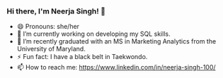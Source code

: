 ### Hi there, I'm Neerja Singh! 👋

- 😄 Pronouns: she/her
- 🔭 I’m currently working on developing my SQL skills.
- 🌱 I’m recently graduated with an MS in Marketing Analytics from the University of Maryland.
- ⚡ Fun fact: I have a black belt in Taekwondo.
- 📫 How to reach me: https://www.linkedin.com/in/neerja-singh-100/


<!--
**neerjasingh57/neerjasingh57** is a ✨ _special_ ✨ repository because its `README.md` (this file) appears on your GitHub profile.

Here are some ideas to get you started:

- 🔭 I’m currently working on developing my SQL skills.
- 🌱 I’m currently studying Marketing Analytics at the University of Maryland.
- 📫 How to reach me: linkedin: https://www.linkedin.com/in/neerja-singh-100/
- 😄 Pronouns: she/her
- ⚡ Fun fact: I have a black belt in Taekwondo.
-->
